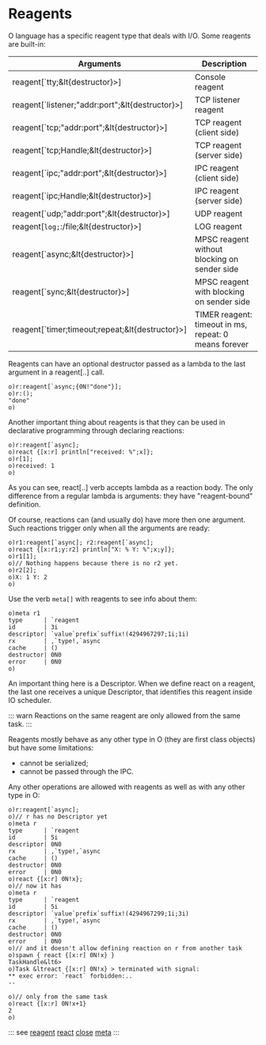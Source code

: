 # Reagents

O language has a specific reagent type that deals with I/O. Some reagents are built-in:

| Arguments | Description |
| --- | --- |
| reagent[`tty;&lt{destructor}>] | Console reagent |
| reagent[`listener;"addr:port";&lt{destructor}>] | TCP listener reagent |
| reagent[`tcp;"addr:port";&lt{destructor}>] | TCP reagent (client side) |
| reagent[`tcp;Handle;&lt{destructor}>] | TCP reagent (server side) |
| reagent[`ipc;"addr:port";&lt{destructor}>] | IPC reagent (client side) |
| reagent[`ipc;Handle;&lt{destructor}>] | IPC reagent (server side) |
| reagent[`udp;"addr:port";&lt{destructor}>] | UDP reagent |
| reagent[`log;`:/file;&lt{destructor}>] | LOG reagent |
| reagent[`async;&lt{destructor}>] | MPSC reagent without blocking on sender side |
| reagent[`sync;&lt{destructor}>] | MPSC reagent with blocking on sender side |
| reagent[`timer;timeout;repeat;&lt{destructor}>] | TIMER reagent: timeout in ms, repeat: 0 means forever |

Reagents can have an optional destructor passed as a lambda to the last argument in a reagent[..] call.

```o
o)r:reagent[`async;{0N!"done"}];
o)r:();
"done"
o)
```

Another important thing about reagents is that they can be used in declarative programming through declaring reactions:

```o
o)r:reagent[`async];
o)react {[x:r] println["received: %";x]};
o)r[1];
o)received: 1
o)
```

As you can see, react[..] verb accepts lambda as a reaction body. The only difference from a regular lambda is arguments: they have "reagent-bound" definition.

Of course, reactions can (and usually do) have more then one argument. Such reactions trigger only when all the arguments are ready:

```o
o)r1:reagent[`async]; r2:reagent[`async];
o)react {[x:r1;y:r2] println["X: % Y: %";x;y]};
o)r1[1];
o)// Nothing happens because there is no r2 yet.
o)r2[2];
o)X: 1 Y: 2
o)
```

Use the verb `meta[]` with reagents to see info about them:

```o
o)meta r1
type      | `reagent
id        | 3i
descriptor| `value`prefix`suffix!(4294967297;1i;1i)
rx        | ,`type!,`async
cache     | ()
destructor| 0N0
error     | 0N0
o)
```

An important thing here is a Descriptor. When we define react on a reagent, the last one receives a unique Descriptor, that identifies this reagent inside IO scheduler.

::: warn
Reactions on the same reagent are only allowed from the same task.
:::

Reagents mostly behave as any other type in O (they are first class objects) but have some limitations:

- cannot be serialized;
- cannot be passed through the IPC.

Any other operations are allowed with reagents as well as with any other type in O:

```o
o)r:reagent[`async];
o)// r has no Descriptor yet
o)meta r
type      | `reagent
id        | 5i
descriptor| 0N0
rx        | ,`type!,`async
cache     | ()
destructor| 0N0
error     | 0N0
o)react {[x:r] 0N!x};
o)// now it has
o)meta r
type      | `reagent
id        | 5i
descriptor| `value`prefix`suffix!(4294967299;1i;3i)
rx        | ,`type!,`async
cache     | ()
destructor| 0N0
error     | 0N0
o)// and it doesn't allow defining reaction on r from another task
o)spawn { react {[x:r] 0N!x} }
TaskHandle&lt6>
o)Task &ltreact {[x:r] 0N!x} > terminated with signal:
** exec error: `react` forbidden:..
--

o)// only from the same task
o)react {[x:r] 0N!x+1}
2
o)
```

::: see
[reagent](/verbs/other/reagent.md)
[react](/verbs/other/react.md)
[close](/verbs/other/close.md)
[meta](/verbs/other/meta.md)
:::
